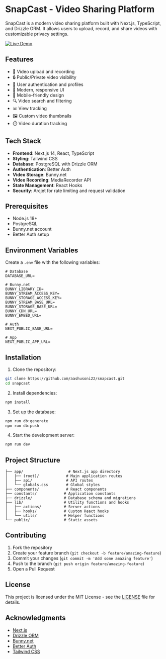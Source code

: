 # SnapCast - Video Sharing Platform

SnapCast is a modern video sharing platform built with Next.js, TypeScript, and Drizzle ORM. It allows users to upload, record, and share videos with customizable privacy settings.

[![Live Demo](https://img.shields.io/badge/Live%20Demo-SnapCast-blue)](https://snapcast-eight.vercel.app/)

## Features

- 🎥 Video upload and recording
- 🔒 Public/Private video visibility
- 👤 User authentication and profiles
- 🎨 Modern, responsive UI
- 📱 Mobile-friendly design
- 🔍 Video search and filtering
- 📊 View tracking
- 🖼️ Custom video thumbnails
- ⏱️ Video duration tracking

## Tech Stack

- **Frontend**: Next.js 14, React, TypeScript
- **Styling**: Tailwind CSS
- **Database**: PostgreSQL with Drizzle ORM
- **Authentication**: Better Auth
- **Video Storage**: Bunny.net
- **Video Recording**: MediaRecorder API
- **State Management**: React Hooks
- **Security**: Arcjet for rate limiting and request validation

## Prerequisites

- Node.js 18+
- PostgreSQL
- Bunny.net account
- Better Auth setup

## Environment Variables

Create a `.env` file with the following variables:

```env
# Database
DATABASE_URL=

# Bunny.net
BUNNY_LIBRARY_ID=
BUNNY_STREAM_ACCESS_KEY=
BUNNY_STORAGE_ACCESS_KEY=
BUNNY_STREAM_BASE_URL=
BUNNY_STORAGE_BASE_URL=
BUNNY_CDN_URL=
BUNNY_EMBED_URL=

# Auth
NEXT_PUBLIC_BASE_URL=

# App
NEXT_PUBLIC_APP_URL=
```

## Installation

1. Clone the repository:

```bash
git clone https://github.com/aashusoni22/snapcast.git
cd snapcast
```

2. Install dependencies:

```bash
npm install
```

3. Set up the database:

```bash
npm run db:generate
npm run db:push
```

4. Start the development server:

```bash
npm run dev
```

## Project Structure

```
├── app/                    # Next.js app directory
│   ├── (root)/            # Main application routes
│   ├── api/               # API routes
│   └── globals.css        # Global styles
├── components/            # React components
├── constants/            # Application constants
├── drizzle/              # Database schema and migrations
├── lib/                  # Utility functions and hooks
│   ├── actions/          # Server actions
│   ├── hooks/            # Custom React hooks
│   └── utils/            # Helper functions
└── public/               # Static assets
```

## Contributing

1. Fork the repository
2. Create your feature branch (`git checkout -b feature/amazing-feature`)
3. Commit your changes (`git commit -m 'Add some amazing feature'`)
4. Push to the branch (`git push origin feature/amazing-feature`)
5. Open a Pull Request

## License

This project is licensed under the MIT License - see the [LICENSE](LICENSE) file for details.

## Acknowledgments

- [Next.js](https://nextjs.org/)
- [Drizzle ORM](https://orm.drizzle.team/)
- [Bunny.net](https://bunny.net/)
- [Better Auth](https://better-auth.com/)
- [Tailwind CSS](https://tailwindcss.com/)
